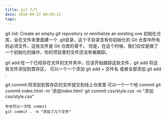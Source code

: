 ```yaml
---
title: git 入门
date: 2018-09-27 00:05:12
tags:
---
```



git init:
Create an empty git repository or reinitialize an existing one
初始化仓库，会在文件夹里面建一个 .git目录，这个子目录含有你初始化的 Git 仓库中所有的必须文件，这些文件是 Git 仓库的骨干。 但是，在这个时候，我们仅仅是做了一个初始化的操作，你的项目里的文件还没有被跟踪。


git add:在一个已经存在文件的文件夹中，应该开始跟踪这些文件，git add 将这些文件添加到暂存区，
可以一个一个添加 git add + 文件名 或者全部添加 git add .



git commit:将添加到暂存区的文件提交到线上仓库里
	可以一个一个地 commit
	git commit index.html -m '添加index.html'
	git commit css/style.css -m "添加 css/style.css"
	
	你也可以一次性 commit
	git commit . -m "添加了几个文件"

